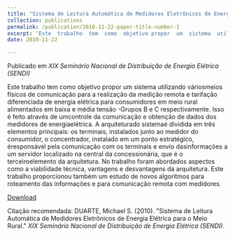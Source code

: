 ```yaml
---
title: "Sistema de Leitura Automática de Medidores Eletrônicos de Energia Elétrica para o Meio Rural"
collection: publications
permalink: /publication/2010-11-22-paper-title-number-1
excerpt: 'Este  trabalho  tem  como  objetivo propor  um  sistema  utilizando  váriosmeios  físicos  de  comunicação para a realização da medição remota e tarifação diferenciada de energia elétrica para consumidores...'
date: 2010-11-22

---
```

Publicado em *XIX Seminário Nacional de Distribuição de Energia Elétrica (SENDI)*

Este  trabalho  tem  como  objetivo propor  um  sistema  utilizando  váriosmeios  físicos  de  comunicação para a realização da medição remota e tarifação diferenciada de energia elétrica para consumidores em meio rural alimentados em baixa e média tensão -Grupos B e C respectivamente. Isso é feito através de umcontrole da comunicação e obtenção de dados dos medidores de energiaelétrica. A arquiteturado  sistemaé  dividida  em  três  elementos  principais:  os terminais,  instalados  junto  ao medidor  do consumidor, o concentrador, instalado em um ponto estratégico, éresponsável pela comunicação com os terminais  e  envio  dasinformações  a  um servidor localizado na  central  da  concessionária, que  é  o terceiroelemento  da  arquitetura. No  trabalho  foram  abordados  aspectos  como  a  viabilidade  técnica, vantagens  e  desvantagens  da  arquitetura.  Este  trabalho  proporcionou  também  um  estudo  de  novos algoritmos para roteamento das informações e para comunicação remota com medidores.

[Download](http://academicpages.github.io/files/paper1.pdf)

Citação recomendada: DUARTE, Michael S. (2010). &quot;Sistema de Leitura Automática de Medidores Eletrônicos de Energia Elétrica para o Meio Rural.&quot; <i>XIX Seminário Nacional de Distribuição de Energia Elétrica (SENDI)</i>.
